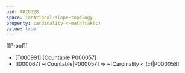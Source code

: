 ```yaml
---
uid: T020328
space: irrational-slope-topology
property: cardinality-<-mathfrak(c)
value: true
---
```

[[Proof]]

* [T000991] [Countable|P000057]
* [I000067] ~[Countable|P000057] => ~[Cardinality < $\mathfrak(c)$|P000058]

